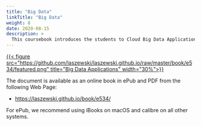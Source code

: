 ```yaml
---
title: "Big Data"
linkTitle: "Big Data"
weight: 8
date: 2020-08-15
description: >
  This coursebook introduces the students to Cloud Big Data Applications
---
```


<!--
{{% pageinfo %}}
This is a placeholder page that shows you how to use this template site.
{{% /pageinfo %}}
-->



[{{< figure
     src="https://github.com/laszewski/laszewski.github.io/raw/master/book/e534/featured.png"
     title="Big Data Applications" width="30%">}}](https://laszewski.github.io/book/cloud/)

The document is available as an online book in ePub and PDF from the
following Web Page:

* <https://laszewski.github.io/book/e534/>

For ePub, we recommend using iBooks on macOS and calibre on all other systems.


